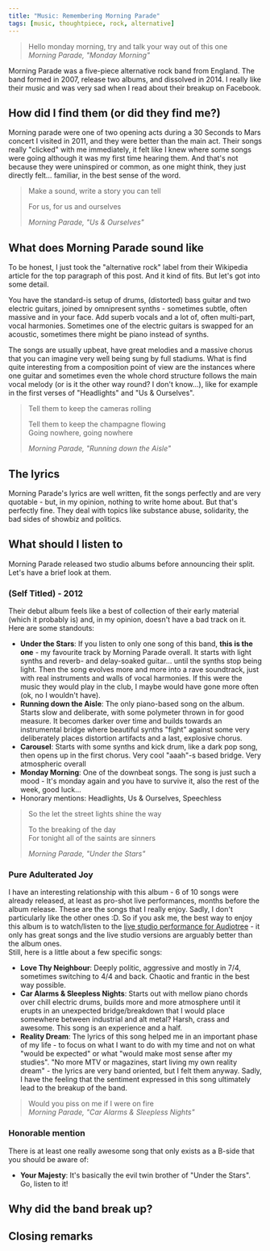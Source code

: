 ```yaml
---
title: "Music: Remembering Morning Parade"
tags: [music, thoughtpiece, rock, alternative]
---
```

<p><blockquote>
Hello monday morning, try and talk your way out of this one
<footer><cite>Morning Parade, "Monday Morning"</cite></footer>
</blockquote>

Morning Parade was a five-piece alternative rock band from England. The band formed in 2007, release two albums, and dissolved in 2014. I really like their music and was very sad when I read about their breakup on Facebook.
</p>

## How did I find them (or did they find me?)
Morning parade were one of two opening acts during a 30 Seconds to Mars concert I visited in 2011, and they were better than the main act. Their songs really "clicked" with me immediately, it felt like I knew where some songs were going although it was my first time hearing them. And that's not because they were uninspired or common, as one might think, they just directly felt... familiar, in the best sense of the word.

<blockquote>
Make a sound, write a story you can tell

For us, for us and ourselves
<footer><cite>Morning Parade, "Us & Ourselves"</cite></footer>
</blockquote>

## What does Morning Parade sound like
To be honest, I just took the "alternative rock" label from their Wikipedia article for the top paragraph of this post. And it kind of fits. But let's got into some detail.

You have the standard-is setup of drums, (distorted) bass guitar and two electric guitars, joined by omnipresent synths - sometimes subtle, often massive and in your face. Add superb vocals and a lot of, often multi-part, vocal harmonies. Sometimes one of the electric guitars is swapped for an acoustic, sometimes there might be piano instead of synths.

The songs are usually upbeat, have great melodies and a massive chorus that you can imagine very well being sung by full stadiums. What is find quite interesting from a composition point of view are the instances where one guitar and sometimes even the whole chord structure follows the main vocal melody (or is it the other way round? I don't know...), like for example in the first verses of "Headlights" and "Us & Ourselves".

<blockquote>
Tell them to keep the cameras rolling

Tell them to keep the champagne flowing  
Going nowhere, going nowhere
<footer><cite>Morning Parade, "Running down the Aisle"</cite></footer>
</blockquote>

## The lyrics
Morning Parade's lyrics are well written, fit the songs perfectly and are very quotable - but, in my opinion, nothing to write home about. But that's perfectly fine. They deal with topics like substance abuse, solidarity, the bad sides of showbiz and politics.

## What should I listen to
Morning Parade released two studio albums before announcing their split. Let's have a brief look at them.

### (Self Titled) - 2012
Their debut album feels like a best of collection of their early material (which it probably is) and, in my opinion, doesn't have a bad track on it. Here are some standouts:
* __Under the Stars__: If you listen to only one song of this band, __this is the one__ - my favourite track by Morning Parade overall. It starts with light synths and reverb- and delay-soaked guitar... until the synths stop being light. Then the song evolves more and more into a rave soundtrack, just with real instruments and walls of vocal harmonies. If this were the music they would play in the club, I maybe would have gone more often (ok, no I wouldn't have). 
* __Running down the Aisle__: The only piano-based song on the album. Starts slow and deliberate, with some polymeter thrown in for good measure. It becomes darker over time and builds towards an instrumental bridge where beautiful synths "fight" against some very deliberately places distortion artifacts and a last, explosive chorus.
* __Carousel__: Starts with some synths and kick drum, like a dark pop song, then opens up in the first chorus. Very cool "aaah"-s based bridge. Very atmospheric overall
* __Monday Morning__: One of the downbeat songs. The song is just such a mood - It's monday again and you have to survive it, also the rest of the week, good luck...
* Honorary mentions: Headlights, Us & Ourselves, Speechless

<blockquote>
So the let the street lights shine the way

To the breaking of the day  
For tonight all of the saints are sinners
<footer><cite>Morning Parade, "Under the Stars"</cite></footer>
</blockquote>

### Pure Adulterated Joy
I have an interesting relationship with this album - 6 of 10 songs were already released, at least as pro-shot live performances, months before the album release. These are the songs that I really enjoy. Sadly, I don't particularly like the other ones :D. So if you ask me, the best way to enjoy this album is to watch/listen to the [live studio performance for Audiotree](https://www.youtube.com/watch?v=osUgutsKMno) - it only has great songs and the live studio versions are arguably better than the album ones.  
Still, here is a little about a few specific songs:
* __Love Thy Neighbour__: Deeply politic, aggressive and mostly in 7/4, sometimes switching to 4/4 and back. Chaotic and frantic in the best way possible.
* __Car Alarms & Sleepless Nights__: Starts out with mellow piano chords over chill electric drums, builds more and more atmosphere until it erupts in an unexpected bridge/breakdown that I would place somewhere between industrial and alt metal? Harsh, crass and awesome. This song is an experience and a half.
* __Reality Dream__: The lyrics of this song helped me in an important phase of my life - to focus on what I want to do with my time and not on what "would be expected" or what "would make most sense after my studies". "No more MTV or magazines, start living my own reality dream" - the lyrics are very band oriented, but I felt them anyway. Sadly, I have the feeling that the sentiment expressed in this song ultimately lead to the breakup of the band.

<blockquote>
Would you piss on me if I were on fire
<footer><cite>Morning Parade, "Car Alarms & Sleepless Nights"</cite></footer>
</blockquote>

### Honorable mention
There is at least one really awesome song that only exists as a B-side that you should be aware of:
* __Your Majesty__: It's basically the evil twin brother of "Under the Stars". Go, listen to it! 

## Why did the band break up?

## Closing remarks
